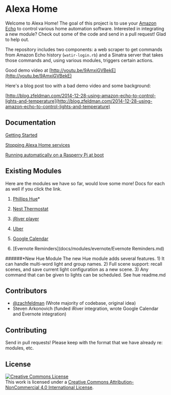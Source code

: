 # Alexa Home

Welcome to Alexa Home! The goal of this project is to use your [Amazon Echo](http://amzn.to/1DO0ax3) to control various home automation software. Interested in integrating a new module? Check out some of the code and send in a pull request! Glad to help out. 

The repository includes two components: a web scraper to get commands from Amazon Echo history (`watir-login.rb`) and a Sinatra server that takes those commands and, using various modules, triggers certain actions.

Good demo video at [http://youtu.be/9AmxiGVBekE](http://youtu.be/9AmxiGVBekE)

Here's a blog post too with a bad demo video and some background:

[http://blog.zfeldman.com/2014-12-28-using-amazon-echo-to-control-lights-and-temperature](http://blog.zfeldman.com/2014-12-28-using-amazon-echo-to-control-lights-and-temperature)


## Documentation

[Getting Started](docs/getting-started.md)

[Stopping Alexa Home services](docs/stopping-alexa-home.md)

[Running automatically on a Rasperry Pi at boot](docs/rasp-pi-autostart.md)


## Existing Modules

Here are the modules we have so far, would love some more! Docs for each as well if you click the link.

1) [Phillips Hue](docs/modules/hue.md)*

2) [Nest Thermostat](docs/modules/nest.md)

3) [jRiver player](docs/modules/jriver.md)

4) [Uber](docs/modules/uber.md)

5) [Google Calendar](docs/modules/google_calendar.md)

6) [Evernote Reminders](docs/modules/evernote/Evernote Reminders.md)

######*New Hue Module
The new Hue module adds several features. 1) It can handle multi-word light and group names. 2) Full scene support: recall scenes, and save current light configuration as a new scene. 3) Any command that can be given to lights can be scheduled. See hue readme.md
## Contributors

- [@zachfeldman](https://twitter.com/zachfeldman) (Wrote majority of codebase, original idea)
- Steven Arkonovich (funded iRiver integration, wrote Google Calendar and Evernote integration)


## Contributing

Send in pull requests! Please keep with the format that we have already re: modules, etc.


## License

<a rel="license" href="http://creativecommons.org/licenses/by-nc/4.0/"><img alt="Creative Commons License" style="border-width:0" src="https://i.creativecommons.org/l/by-nc/4.0/88x31.png" /></a><br />This work is licensed under a <a rel="license" href="http://creativecommons.org/licenses/by-nc/4.0/">Creative Commons Attribution-NonCommercial 4.0 International License</a>.



